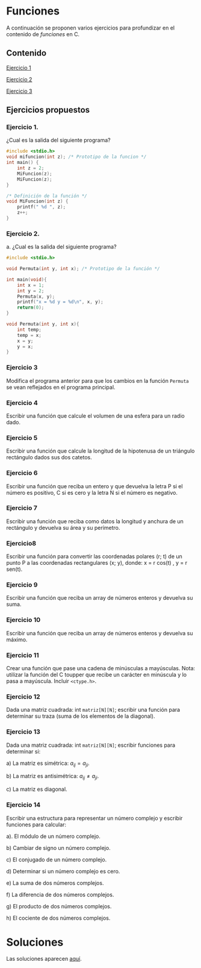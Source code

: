 # Funciones

A continuación se proponen varios ejercicios para profundizar en el contenido de *funciones* en C.

## Contenido

[Ejercicio 1](#ejercicio-1)

[Ejercicio 2](#ejercicio-2)

[Ejercicio 3](#ejercicio-3)

## Ejercicios propuestos


### Ejercicio 1. 

¿Cual es la salida del siguiente programa?

```c
#include <stdio.h>
void mifuncion(int z); /* Prototipo de la funcion */
int main() {
    int z = 2;
    MiFuncion(z);
    MiFuncion(z);
}

/* Definición de la función */
void MiFuncion(int z) {
    printf(" %d ", z);
    z++;
}
```

### Ejercicio 2. 

a. ¿Cual es la salida del siguiente programa?

```c
#include <stdio.h>

void Permuta(int y, int x); /* Prototipo de la función */

int main(void){
    int x = 1;
    int y = 2;
    Permuta(x, y);
    printf("x = %d y = %d\n", x, y);
    return(0);
}

void Permuta(int y, int x){
    int temp;
    temp = x;
    x = y;
    y = x;
}
```

### Ejercicio 3

Modifica el programa anterior para que los cambios en la función `Permuta` se vean reflejados en el programa principal.

### Ejercicio 4

Escribir una función que calcule el volumen de una esfera para un radio dado.

### Ejercicio 5

Escribir una función que calcule la longitud de la hipotenusa de un triángulo rectángulo dados sus dos catetos.

### Ejercicio 6 

Escribir una función que reciba un entero y que devuelva la letra P si el número
es positivo, C si es cero y la letra N si el número es negativo.

### Ejercicio 7

Escribir una función que reciba como datos la longitud y anchura de un rectángulo y devuelva su área y su perímetro.

### Ejercicio8

Escribir una función para convertir las coordenadas polares (r; t) de un punto
P a las coordenadas rectangulares (x; y), donde: x = r cos(t) , y = r sen(t).

### Ejercicio 9

Escribir una función que reciba un array de números enteros y devuelva su suma.

### Ejercicio 10

Escribir una función que reciba un array de números enteros y devuelva su máximo.

### Ejercicio 11
Crear una función que pase una cadena de minúsculas a mayúsculas.
Nota: utilizar la función del C toupper que recibe un carácter en minúscula y lo pasa a mayúscula. Incluir `<ctype.h>`.

### Ejercicio 12 

Dada una matriz cuadrada: int `matriz[N][N]`; escribir una función para determinar su traza (suma de los elementos de la diagonal).

### Ejercicio 13
Dada una matriz cuadrada: int `matriz[N][N]`; escribir funciones para determinar si:

a) La matriz es simétrica: $a_{ij} = a_{ji}$.

b) La matriz es antisimétrica: $a_{ij} \neq a_{ji}$.

c) La matriz es diagonal.

### Ejercicio 14

Escribir una estructura para representar un número complejo y escribir funciones para calcular:

a). El módulo de un número complejo.
    
b) Cambiar de signo un número complejo.

c) El conjugado de un número complejo.

d) Determinar si un número complejo es cero.

e) La suma de dos números complejos.

f) La diferencia de dos números complejos.

g) El producto de dos números complejos.

h) El cociente de dos números complejos.


# Soluciones

Las soluciones aparecen [aquí](Soluciones.md).